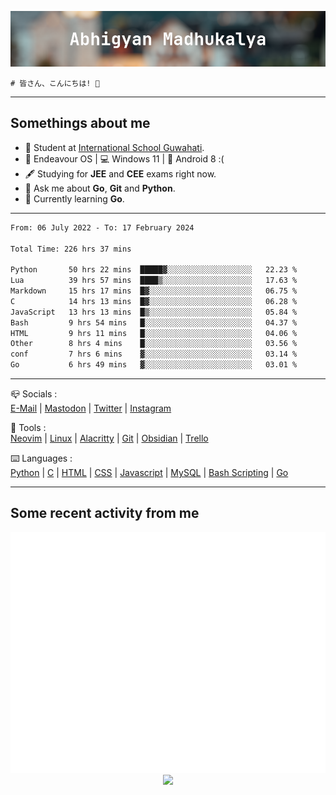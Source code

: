 ![header](./header.png)
```
# 皆さん、こんにちは! 👋
```
---

## Somethings about me
- 📕 Student at [International School Guwahati](https://internationalschoolguwahati.com/).
- 🐧 Endeavour OS | 💻 Windows 11 | 🤖 Android 8 :(
- 🖋️ Studying for **JEE** and **CEE** exams right now.
- 💬 Ask me about **Go**, **Git** and **Python**.
- 🔭 Currently learning **Go**.

---

<!--START_SECTION:waka-->

```txt
From: 06 July 2022 - To: 17 February 2024

Total Time: 226 hrs 37 mins

Python       50 hrs 22 mins  █████▓░░░░░░░░░░░░░░░░░░░   22.23 %
Lua          39 hrs 57 mins  ████▒░░░░░░░░░░░░░░░░░░░░   17.63 %
Markdown     15 hrs 17 mins  █▓░░░░░░░░░░░░░░░░░░░░░░░   06.75 %
C            14 hrs 13 mins  █▓░░░░░░░░░░░░░░░░░░░░░░░   06.28 %
JavaScript   13 hrs 13 mins  █▒░░░░░░░░░░░░░░░░░░░░░░░   05.84 %
Bash         9 hrs 54 mins   █░░░░░░░░░░░░░░░░░░░░░░░░   04.37 %
HTML         9 hrs 11 mins   █░░░░░░░░░░░░░░░░░░░░░░░░   04.06 %
Other        8 hrs 4 mins    █░░░░░░░░░░░░░░░░░░░░░░░░   03.56 %
conf         7 hrs 6 mins    ▓░░░░░░░░░░░░░░░░░░░░░░░░   03.14 %
Go           6 hrs 49 mins   ▓░░░░░░░░░░░░░░░░░░░░░░░░   03.01 %
```

<!--END_SECTION:waka-->

---

📪 Socials :<br>
[E-Mail](mailto:abhigyanmadhukalya@skiff.com) | [Mastodon](https://mstdn.social/@abhigyanmadhukalya) | [Twitter](https://twitter.com/abhimadhukalya) | [Instagram](https://www.instagram.com/abhigyan.madhukalya/)

🧰 Tools :<br>
[Neovim](https://neovim.oi) | [Linux](https://fedoraproject.org/) | [Alacritty](https://alacritty.org/) | [Git](https://git-scm.com/) | [Obsidian](https://obsidian.md) | [Trello](https://trello.com)

⌨️ Languages :<br>
[Python](https://python.org) | [C](https://www.iso.org/standard/74528.html) | [HTML](https://html.spec.whatwg.org/) | [CSS](https://www.w3.org/Style/CSS/Overview.en.html) | [Javascript](https://developer.mozilla.org/en-US/docs/Web/javascript) | [MySQL](https://www.mysql.com/) | [Bash Scripting](https://www.gnu.org/software/bash/) | [Go](https://go.dev)

---

## Some recent activity from me
<p align="center">
  <img src="./github-metrics.svg" />
  <img src="https://github-profile-summary-cards.vercel.app/api/cards/profile-details?username=abhigyanmadhukalya&theme=github_dark" />
</p>

